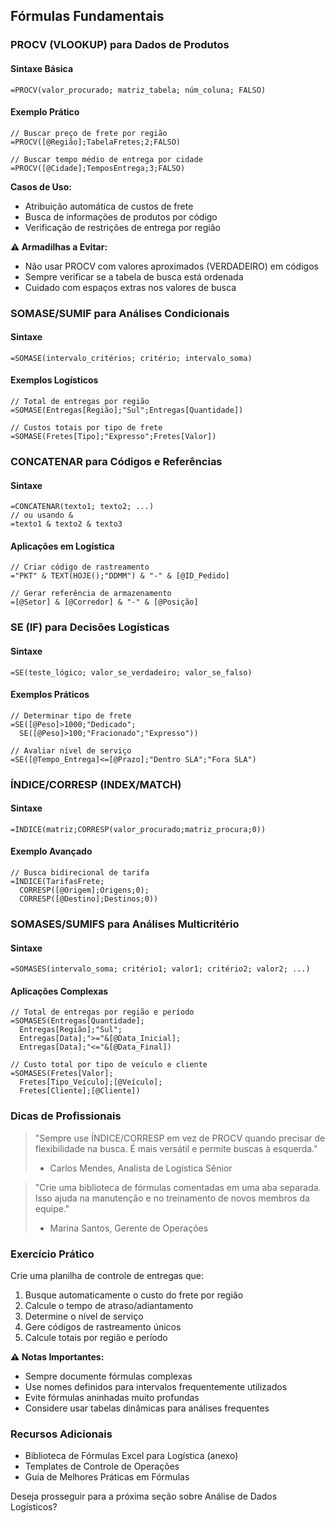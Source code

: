 ## Fórmulas Fundamentais

### PROCV (VLOOKUP) para Dados de Produtos

#### Sintaxe Básica
```excel
=PROCV(valor_procurado; matriz_tabela; núm_coluna; FALSO)
```

#### Exemplo Prático
```excel
// Buscar preço de frete por região
=PROCV([@Região];TabelaFretes;2;FALSO)

// Buscar tempo médio de entrega por cidade
=PROCV([@Cidade];TemposEntrega;3;FALSO)
```

**Casos de Uso:**
- Atribuição automática de custos de frete
- Busca de informações de produtos por código
- Verificação de restrições de entrega por região

**⚠️ Armadilhas a Evitar:**
- Não usar PROCV com valores aproximados (VERDADEIRO) em códigos
- Sempre verificar se a tabela de busca está ordenada
- Cuidado com espaços extras nos valores de busca

### SOMASE/SUMIF para Análises Condicionais

#### Sintaxe
```excel
=SOMASE(intervalo_critérios; critério; intervalo_soma)
```

#### Exemplos Logísticos
```excel
// Total de entregas por região
=SOMASE(Entregas[Região];"Sul";Entregas[Quantidade])

// Custos totais por tipo de frete
=SOMASE(Fretes[Tipo];"Expresso";Fretes[Valor])
```

### CONCATENAR para Códigos e Referências

#### Sintaxe
```excel
=CONCATENAR(texto1; texto2; ...)
// ou usando &
=texto1 & texto2 & texto3
```

#### Aplicações em Logística
```excel
// Criar código de rastreamento
="PKT" & TEXT(HOJE();"DDMM") & "-" & [@ID_Pedido]

// Gerar referência de armazenamento
=[@Setor] & [@Corredor] & "-" & [@Posição]
```

### SE (IF) para Decisões Logísticas

#### Sintaxe
```excel
=SE(teste_lógico; valor_se_verdadeiro; valor_se_falso)
```

#### Exemplos Práticos
```excel
// Determinar tipo de frete
=SE([@Peso]>1000;"Dedicado";
  SE([@Peso]>100;"Fracionado";"Expresso"))

// Avaliar nível de serviço
=SE([@Tempo_Entrega]<=[@Prazo];"Dentro SLA";"Fora SLA")
```

### ÍNDICE/CORRESP (INDEX/MATCH)

#### Sintaxe
```excel
=ÍNDICE(matriz;CORRESP(valor_procurado;matriz_procura;0))
```

#### Exemplo Avançado
```excel
// Busca bidirecional de tarifa
=ÍNDICE(TarifasFrete;
  CORRESP([@Origem];Origens;0);
  CORRESP([@Destino];Destinos;0))
```

### SOMASES/SUMIFS para Análises Multicritério

#### Sintaxe
```excel
=SOMASES(intervalo_soma; critério1; valor1; critério2; valor2; ...)
```

#### Aplicações Complexas
```excel
// Total de entregas por região e período
=SOMASES(Entregas[Quantidade];
  Entregas[Região];"Sul";
  Entregas[Data];">="&[@Data_Inicial];
  Entregas[Data];"<="&[@Data_Final])

// Custo total por tipo de veículo e cliente
=SOMASES(Fretes[Valor];
  Fretes[Tipo_Veículo];[@Veículo];
  Fretes[Cliente];[@Cliente])
```

### Dicas de Profissionais

> "Sempre use ÍNDICE/CORRESP em vez de PROCV quando precisar de flexibilidade na busca. É mais versátil e permite buscas à esquerda." 
> - Carlos Mendes, Analista de Logística Sênior

> "Crie uma biblioteca de fórmulas comentadas em uma aba separada. Isso ajuda na manutenção e no treinamento de novos membros da equipe."
> - Marina Santos, Gerente de Operações

### Exercício Prático

Crie uma planilha de controle de entregas que:
1. Busque automaticamente o custo do frete por região
2. Calcule o tempo de atraso/adiantamento
3. Determine o nível de serviço
4. Gere códigos de rastreamento únicos
5. Calcule totais por região e período

**⚠️ Notas Importantes:**
- Sempre documente fórmulas complexas
- Use nomes definidos para intervalos frequentemente utilizados
- Evite fórmulas aninhadas muito profundas
- Considere usar tabelas dinâmicas para análises frequentes

### Recursos Adicionais
- Biblioteca de Fórmulas Excel para Logística (anexo)
- Templates de Controle de Operações
- Guia de Melhores Práticas em Fórmulas

Deseja prosseguir para a próxima seção sobre Análise de Dados Logísticos?
